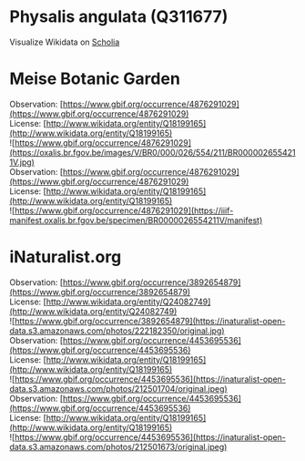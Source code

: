 
Physalis angulata (Q311677)
===========================
  
Visualize Wikidata on [Scholia](https://scholia.toolforge.org/taxon/Q311677)
# Meise Botanic Garden
  
Observation: [https://www.gbif.org/occurrence/4876291029](https://www.gbif.org/occurrence/4876291029)  
License: [http://www.wikidata.org/entity/Q18199165](http://www.wikidata.org/entity/Q18199165)  
![https://www.gbif.org/occurrence/4876291029](https://oxalis.br.fgov.be/images/V/BR0/000/026/554/211/BR0000026554211V.jpg)  
Observation: [https://www.gbif.org/occurrence/4876291029](https://www.gbif.org/occurrence/4876291029)  
License: [http://www.wikidata.org/entity/Q18199165](http://www.wikidata.org/entity/Q18199165)  
![https://www.gbif.org/occurrence/4876291029](https://iiif-manifest.oxalis.br.fgov.be/specimen/BR0000026554211V/manifest)
# iNaturalist.org
  
Observation: [https://www.gbif.org/occurrence/3892654879](https://www.gbif.org/occurrence/3892654879)  
License: [http://www.wikidata.org/entity/Q24082749](http://www.wikidata.org/entity/Q24082749)  
![https://www.gbif.org/occurrence/3892654879](https://inaturalist-open-data.s3.amazonaws.com/photos/222182350/original.jpg)  
Observation: [https://www.gbif.org/occurrence/4453695536](https://www.gbif.org/occurrence/4453695536)  
License: [http://www.wikidata.org/entity/Q18199165](http://www.wikidata.org/entity/Q18199165)  
![https://www.gbif.org/occurrence/4453695536](https://inaturalist-open-data.s3.amazonaws.com/photos/212501704/original.jpeg)  
Observation: [https://www.gbif.org/occurrence/4453695536](https://www.gbif.org/occurrence/4453695536)  
License: [http://www.wikidata.org/entity/Q18199165](http://www.wikidata.org/entity/Q18199165)  
![https://www.gbif.org/occurrence/4453695536](https://inaturalist-open-data.s3.amazonaws.com/photos/212501673/original.jpeg)
